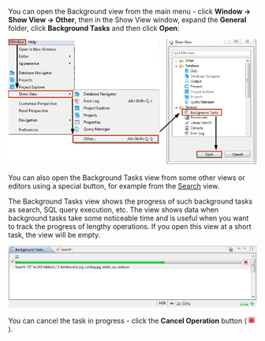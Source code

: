 You can open the Background view from the main menu - click **Window -> Show View -> Other**, then in the Show View window, expand the **General** folder, click **Background Tasks** and then click **Open**:

![](images/ug/Background-tasks-open.png)

You can also open the Background Tasks view from some other views or editors using a special button, for example from the [Search](Search) view.

The Background Tasks view shows the progress of such background tasks as search, SQL query execution, etc. The view shows data when background tasks take some noticeable time and is useful when you want to track the progress of lengthy operations. If you open this view at a short task, the view will be empty.

![](images/ug/Background-tasks-view.png)

You can cancel the task in progress - click the **Cancel Operation** button (![](images/ug/Cancel-Search-active.png)).
